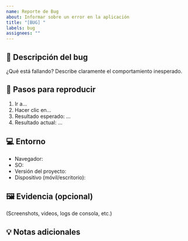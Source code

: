 ```yaml
---
name: Reporte de Bug
about: Informar sobre un error en la aplicación
title: "[BUG] "
labels: bug
assignees: ""
---
```


## 🐛 Descripción del bug

¿Qué está fallando? Describe claramente el comportamiento inesperado.

## 🔁 Pasos para reproducir

1. Ir a...
2. Hacer clic en...
3. Resultado esperado: ...
4. Resultado actual: ...

## 💻 Entorno

- Navegador:
- SO:
- Versión del proyecto:
- Dispositivo (móvil/escritorio):

## 🖼️ Evidencia (opcional)

(Screenshots, videos, logs de consola, etc.)

## 💡 Notas adicionales
